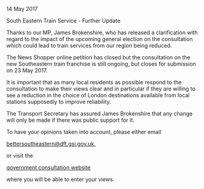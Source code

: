 14 May 2017

South Eastern Train Service - Further Update

Thanks to our MP, James Brokenshire, who has released a clarification with regard to the impact of the upcoming general election on the consultation which could lead to train services from our region being reduced.

The News Shopper online petition has closed but the consultation on the new Southeastern train franchise is still ongoing, but closes for submission on 23 May 2017.

It is important that as many local residents as possible respond to the consultation to make their views clear and in particular if they are willing to see a reduction in the choice of London destinations available from local stations supposedly to improve reliability.

The Transport Secretary has assured James Brokenshire that any change will only be made if there was public support for it.

To have your opinions taken into account, please either email

[bettersoutheastern@dft.gsi.gov.uk.](mailto:bettersoutheastern@dft.gsi.gov.uk.)

or visit the

[government consultation website](https://www.gov.uk/government/consultations/future-of-south-eastern-rail-services)

where you will be able to enter your views.
